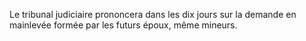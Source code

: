 Le tribunal judiciaire prononcera dans les dix jours sur la demande en mainlevée formée par les futurs époux, même mineurs.
